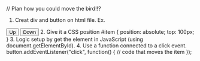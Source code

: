 // Plan how you could move the bird!!?

1. Creat div and button on html file. Ex.
<div id="item"></div>
<button id="up">Up</button>
<button id="down">Down</button>
2. Give it a CSS position
   #item {
   position: absolute;
   top: 100px;
   }
3. Logic setup by get the element in JavaScript (using document.getElementById).
4. Use a function connected to a click event.
   button.addEventListener("click", function() {
   // code that moves the item
   });
